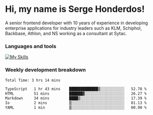 # Hi, my name is Serge Honderdos!

A senior frontend developer with 10 years of experience in developing enterprise applications for industry leaders such as KLM, Schiphol, Backbase, Athlon, and NS working as a consultant at Sytac.

### Languages and tools
[![My Skills](https://skillicons.dev/icons?i=js,ts,angular,react,vue,nodejs,sqlite,postgres,mongodb,git,azure)](#)

### Weekly development breakdown
<!--START_SECTION:waka-->

```txt
Total Time: 3 hrs 14 mins

TypeScript   1 hr 43 mins    █████████████▒░░░░░░░░░░░   52.78 %
HTML         51 mins         ██████▓░░░░░░░░░░░░░░░░░░   26.27 %
Markdown     34 mins         ████▒░░░░░░░░░░░░░░░░░░░░   17.39 %
Io           2 mins          ▒░░░░░░░░░░░░░░░░░░░░░░░░   01.13 %
YAML         1 min           ▒░░░░░░░░░░░░░░░░░░░░░░░░   00.90 %
```

<!--END_SECTION:waka-->
